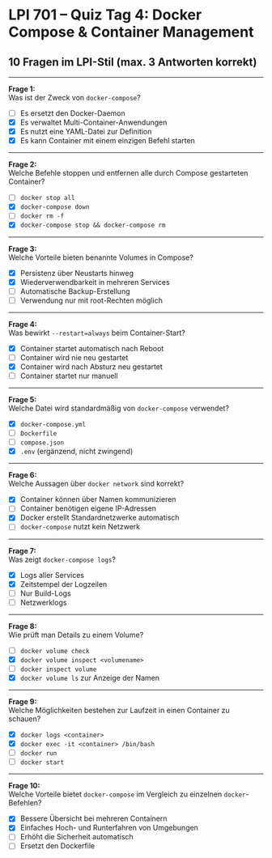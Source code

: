 # LPI 701 – Quiz Tag 4: Docker Compose & Container Management

## 10 Fragen im LPI-Stil (max. 3 Antworten korrekt)

---

**Frage 1:**  
Was ist der Zweck von `docker-compose`?  
- [ ] Es ersetzt den Docker-Daemon  
- [x] Es verwaltet Multi-Container-Anwendungen  
- [x] Es nutzt eine YAML-Datei zur Definition  
- [x] Es kann Container mit einem einzigen Befehl starten  

---

**Frage 2:**  
Welche Befehle stoppen und entfernen alle durch Compose gestarteten Container?  
- [ ] `docker stop all`  
- [x] `docker-compose down`  
- [ ] `docker rm -f`  
- [x] `docker-compose stop && docker-compose rm`  

---

**Frage 3:**  
Welche Vorteile bieten benannte Volumes in Compose?  
- [x] Persistenz über Neustarts hinweg  
- [x] Wiederverwendbarkeit in mehreren Services  
- [ ] Automatische Backup-Erstellung  
- [ ] Verwendung nur mit root-Rechten möglich  

---

**Frage 4:**  
Was bewirkt `--restart=always` beim Container-Start?  
- [x] Container startet automatisch nach Reboot  
- [ ] Container wird nie neu gestartet  
- [x] Container wird nach Absturz neu gestartet  
- [ ] Container startet nur manuell  

---

**Frage 5:**  
Welche Datei wird standardmäßig von `docker-compose` verwendet?  
- [x] `docker-compose.yml`  
- [ ] `Dockerfile`  
- [ ] `compose.json`  
- [x] `.env` (ergänzend, nicht zwingend)  

---

**Frage 6:**  
Welche Aussagen über `docker network` sind korrekt?  
- [x] Container können über Namen kommunizieren  
- [ ] Container benötigen eigene IP-Adressen  
- [x] Docker erstellt Standardnetzwerke automatisch  
- [ ] `docker-compose` nutzt kein Netzwerk  

---

**Frage 7:**  
Was zeigt `docker-compose logs`?  
- [x] Logs aller Services  
- [x] Zeitstempel der Logzeilen  
- [ ] Nur Build-Logs  
- [ ] Netzwerklogs  

---

**Frage 8:**  
Wie prüft man Details zu einem Volume?  
- [ ] `docker volume check`  
- [x] `docker volume inspect <volumename>`  
- [ ] `docker inspect volume`  
- [x] `docker volume ls` zur Anzeige der Namen  

---

**Frage 9:**  
Welche Möglichkeiten bestehen zur Laufzeit in einen Container zu schauen?  
- [x] `docker logs <container>`  
- [x] `docker exec -it <container> /bin/bash`  
- [ ] `docker run`  
- [ ] `docker start`  

---

**Frage 10:**  
Welche Vorteile bietet `docker-compose` im Vergleich zu einzelnen `docker`-Befehlen?  
- [x] Bessere Übersicht bei mehreren Containern  
- [x] Einfaches Hoch- und Runterfahren von Umgebungen  
- [ ] Erhöht die Sicherheit automatisch  
- [ ] Ersetzt den Dockerfile  
